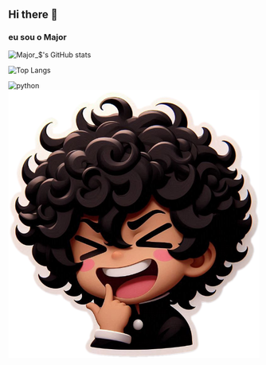 ## Hi there 👋
### eu sou o Major
![Major_$'s GitHub stats](https://github-readme-stats.vercel.app/api?username=Major-Cod3&show_icons=true&theme=radical)

![Top Langs](https://github-readme-stats.vercel.app/api/top-langs/?username=Major-Cod3&layout=compact&theme=radical)

![python](https://www.python.org/static/community_logos/python-logo-inkscape.svg)
![personagem](1720739445294.png)
<!--
**Major-Cod3/Major-Cod3** is a ✨ _special_ ✨ repository because its `README.md` (this file) appears on your GitHub profile.

Here are some ideas to get you started:

- 🔭 I’m currently working on ...
- 🌱 I’m currently learning ...
- 👯 I’m looking to collaborate on ...
- 🤔 I’m looking for help with ...
- 💬 Ask me about ...
- 📫 How to reach me: ...
- 😄 Pronouns: ...
- ⚡ Fun fact: ...
-->
